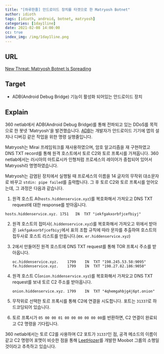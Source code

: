 ```yaml
---
title: "[하루한줄] 안드로이드 장치를 타겟으로 한 Matryosh Botnet"
author: idioth
tags: [idioth, android, botnet, matryosh]
categories: [1day1line]
date: 2021-02-08 14:00:00
cc: true
index_img: /img/1day1line.png
---
```


## URL 

[New Threat: Matryosh Botnet Is Spreading](https://blog.netlab.360.com/matryosh-botnet-is-spreading-en/)



## Target

- ADB(Android Debug Bridge) 기능이 활성화 되어있는 안드로이드 장치

## Explain

360 netlab에서 ADB(Android Debug Bridge)를 통해 전파되고 있는 DDoS를 목적으로 한 봇넷 'Matryosh'을 발견했습니다. [ADB](https://developer.android.com/studio/command-line/adb?hl=ko)는 개발자가 안드로이드 기기에 앱의 설치나 디버깅 같은 작업을 위한 명령 실행줄입니다.

Matryosh는 Mirai 프레임워크를 재사용하였으며, 암호 알고리즘을 재 구현하였고 DNS TXT record를 통해 원격 호스트에서 토르 C2와 토르 프록시를 가져옵니다. 360 netlab에서는 러시아의 마트료시카 인형처럼 프로세스의 레이어가 중첩되어 있어서 Matryosh라 명명하였습니다.

Matryosh는 감염된 장치에서 실행될 때 프로세스의 이름을 14 글자의 무작위 대소문자로 바꾸고 `stdin: pipe failed`를 출력합니다. 그 후 토르 C2와 토르 프록시를 얻어오는데, 그 과정은 다음과 같습니다.

1. 원격 호스트 A(`hosts.hiddenservice.xyz`)를 복호화해서 가져오고 DNS TXT request에 대한 response를 받아옵니다.

```
hosts.hiddenservice.xyz. 1751	IN	TXT	"iekfgakxorbfjcefbiyj"
```

2. 원격 호스트의 접미사(`.hiddenservice.xyz`)를 복호화해서 가져오고 위에서 받아온 `iekfgakxorbfjcefbiyj`에서 표의 조합 규칙에 따라 문자를 추출하여 호스트의 접두사로 호스트 리스트를 만듭니다.(ex. `er.hiddenservice.xyz`)

3. 2에서 만들어진 원격 호스트에 DNS TXT request를 통해 TOR 프록시 주소를 받아옵니다.

   ```
   oc.hiddenservice.xyz.	1799	IN	TXT	"198.245.53.58:9095"
   fe.hiddenservice.xyz.	1799	IN	TXT	"198.27.82.186:9050"
   ```

4. 원격 호스트 C(`onion.hiddenservice.xyz`)를 복호화해서 가져오고 DNS TXT request를 보내 토르 C2 주소를 받아옵니다.

   ```
   onion.hiddenservice.xyz. 1799	IN	TXT	"4qhemgahbjg4j6pt.onion"
   ```

5. 무작위로 선택한 토르 프록시를 통해 C2에 연결을 시도합니다. 포트는 `31337`로 하드코딩되어 있습니다.
6. 토르 프록시가 `05 00 00 01 00 00 00 00 00 00`를 반환하면, C2 연결이 완료되고 C2 명령을 기다립니다.

360 netlab에서는 토르 C2를 사용하며 C2 포트가 `31337`인 점, 공격 메소드의 이름이 같고 C2 명령어 포맷이 비슷한 점을 통해 [LeetHozer](https://blog.netlab.360.com/the-leethozer-botnet-en/)를 개발한 Moobot 그룹의 소행일 것이라고 추측하고 있습니다.